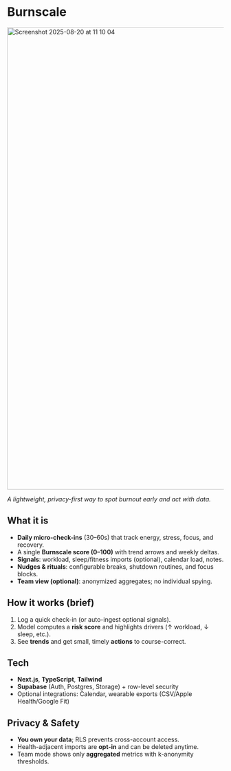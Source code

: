 # Burnscale
<img width="1192" height="1075" alt="Screenshot 2025-08-20 at 11 10 04" src="https://github.com/user-attachments/assets/449af5a4-9aca-41d0-bbe8-d4b29cc2c6fb" />

*A lightweight, privacy-first way to spot burnout early and act with data.*

## What it is
- **Daily micro-check-ins** (30–60s) that track energy, stress, focus, and recovery.
- A single **Burnscale score (0–100)** with trend arrows and weekly deltas.
- **Signals**: workload, sleep/fitness imports (optional), calendar load, notes.
- **Nudges & rituals**: configurable breaks, shutdown routines, and focus blocks.
- **Team view (optional)**: anonymized aggregates; no individual spying.

## How it works (brief)
1. Log a quick check-in (or auto-ingest optional signals).  
2. Model computes a **risk score** and highlights drivers (↑ workload, ↓ sleep, etc.).  
3. See **trends** and get small, timely **actions** to course-correct.

## Tech
- **Next.js**, **TypeScript**, **Tailwind**
- **Supabase** (Auth, Postgres, Storage) + row-level security
- Optional integrations: Calendar, wearable exports (CSV/Apple Health/Google Fit)

## Privacy & Safety
- **You own your data**; RLS prevents cross-account access.
- Health-adjacent imports are **opt-in** and can be deleted anytime.
- Team mode shows only **aggregated** metrics with k-anonymity thresholds.
